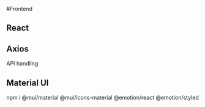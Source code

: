 #Frontend

## React

## Axios
API handling

## Material UI
npm i @mui/material @mui/icons-material @emotion/react @emotion/styled